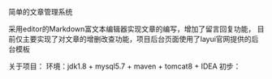 简单的文章管理系统

采用editor的Markdown富文本编辑器实现文章的编写，增加了留言回复功能， 目前仅主要实现了对文章的增删改查功能，项目后台页面使用了layui官网提供的后台模板

关于项目：
  环境：jdk1.8 + mysql5.7 + maven + tomcat8 + IDEA
  初步：
